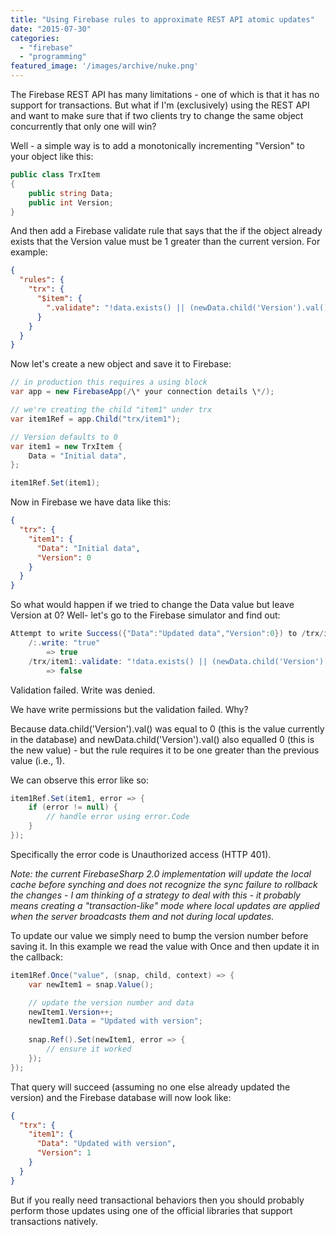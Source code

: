 ```yaml
---
title: "Using Firebase rules to approximate REST API atomic updates"
date: "2015-07-30"
categories: 
  - "firebase"
  - "programming"
featured_image: '/images/archive/nuke.png'
---
```


The Firebase REST API has many limitations - one of which is that it has no support for transactions. But what if I'm (exclusively) using the REST API and want to make sure that if two clients try to change the same object concurrently that only one will win?

Well - a simple way is to add a monotonically incrementing "Version" to your object like this:

```csharp
public class TrxItem
{
    public string Data;
    public int Version;
}
```

And then add a Firebase validate rule that says that the if the object already exists that the Version value must be 1 greater than the current version. For example:

```json
{
  "rules": {
    "trx": {
      "$item": {
        ".validate": "!data.exists() || (newData.child('Version').val() === data.child('Version').val() + 1)"
      }
    }
  }
}
```

Now let's create a new object and save it to Firebase:

```csharp
// in production this requires a using block
var app = new FirebaseApp(/\* your connection details \*/);

// we're creating the child "item1" under trx
var item1Ref = app.Child("trx/item1");

// Version defaults to 0
var item1 = new TrxItem {
    Data = "Initial data",
};

item1Ref.Set(item1);
```

Now in Firebase we have data like this:

```json
{
  "trx": {
    "item1": {
      "Data": "Initial data",
      "Version": 0
    }
  }
}
```

So what would happen if we tried to change the Data value but leave Version at 0? Well- let's go to the Firebase simulator and find out:

```csharp
Attempt to write Success({"Data":"Updated data","Version":0}) to /trx/item1 with auth=Success(null)
	/:.write: "true"
		=> true
	/trx/item1:.validate: "!data.exists() || (newData.child('Version').val() === data.child('Version').val() + 1)"
		=> false
```

Validation failed.
Write was denied.

We have write permissions but the validation failed. Why?

Because data.child('Version').val() was equal to 0 (this is the value currently in the database) and newData.child('Version').val() also equalled 0 (this is the new value) - but the rule requires it to be one greater than the previous value (i.e., 1).

We can observe this error like so:

```csharp
item1Ref.Set(item1, error => {
    if (error != null) {
        // handle error using error.Code
    }
});
```

Specifically the error code is Unauthorized access (HTTP 401).

_Note: the current FirebaseSharp 2.0 implementation will update the local cache before synching and does not recognize the sync failure to rollback the changes - I am thinking of a strategy to deal with this - it probably means creating a "transaction-like" mode where local updates are applied when the server broadcasts them and not during local updates._

To update our value we simply need to bump the version number before saving it. In this example we read the value with Once and then update it in the callback:

```csharp
item1Ref.Once("value", (snap, child, context) => {
    var newItem1 = snap.Value();

    // update the version number and data
    newItem1.Version++;       
    newItem1.Data = "Updated with version";
    
    snap.Ref().Set(newItem1, error => {
        // ensure it worked
    });
}); 
```

That query will succeed (assuming no one else already updated the version) and the Firebase database will now look like:

```json
{
  "trx": {
    "item1": {
      "Data": "Updated with version",
      "Version": 1
    }
  }
}
```

But if you really need transactional behaviors then you should probably perform those updates using one of the official libraries that support transactions natively.
